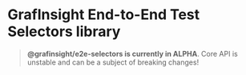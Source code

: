 # GrafInsight End-to-End Test Selectors library

> **@grafinsight/e2e-selectors is currently in ALPHA**. Core API is unstable and can be a subject of breaking changes!
